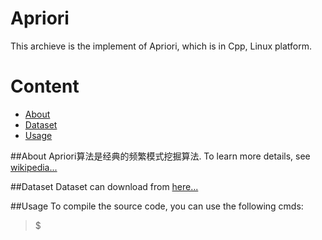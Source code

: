 Apriori
==========
This archieve is the implement of Apriori, which is in Cpp, Linux platform.

# Content
* [About](#about)
* [Dataset](#dataset)
* [Usage](#usage)

##About
Apriori算法是经典的频繁模式挖掘算法.
To learn more details, see [wikipedia...](https://en.wikipedia.org/wiki/Apriori_algorithm)

##Dataset
Dataset can download from [here...](http://fimi.ua.ac.be/data/)

##Usage
To compile the source code, you can use the following cmds:
> $ 
